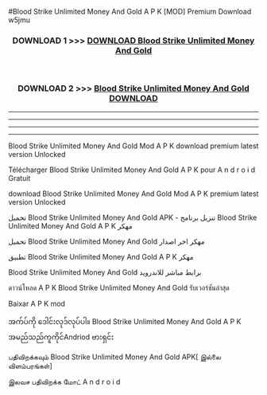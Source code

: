 #Blood Strike  Unlimited Money And Gold A P K [MOD] Premium Download w5jmu



<div align="center">

<h3>DOWNLOAD 1 >>> <a href="https://teeasianyam.web.app?sq=Blood Strike  Unlimited Money And Gold">DOWNLOAD Blood Strike  Unlimited Money And Gold </a></h3><br>

<h3>DOWNLOAD 2 >>> <a href="https://teeasianyam.web.app?sq=Blood Strike  Unlimited Money And Gold ">Blood Strike  Unlimited Money And Gold  DOWNLOAD </a></h3>

</div>


----------------------------------------------------------

----------------------------------------------------------

----------------------------------------------------------

----------------------------------------------------------


Blood Strike  Unlimited Money And Gold  Mod A P K download premium latest version Unlocked

Télécharger Blood Strike  Unlimited Money And Gold  A P K pour A n d r o i d Gratuit

download Blood Strike  Unlimited Money And Gold  Mod A P K premium latest version Unlocked

تحميل Blood Strike  Unlimited Money And Gold  APK - تنزيل برنامج Blood Strike  Unlimited Money And Gold  A P K مهكر

تحميل Blood Strike  Unlimited Money And Gold  مهكر اخر اصدار

تطبيق Blood Strike  Unlimited Money And Gold  A P K مهكر

Blood Strike  Unlimited Money And Gold  برابط مباشر للاندرويد

ดาวน์โหลด A P K Blood Strike  Unlimited Money And Gold  รับเวอร์ชันล่าสุด

Baixar A P K mod

အက်ပ်ကို ဒေါင်းလုဒ်လုပ်ပါ။ Blood Strike  Unlimited Money And Gold  A P K အမည်သည်ကူကိုင်Andriod ဗားရှင်း

பதிவிறக்கவும் Blood Strike  Unlimited Money And Gold  APK[ இல்லை விளம்பரங்கள்] 
 
இலவச பதிவிறக்க மோட் A n d r o i d



